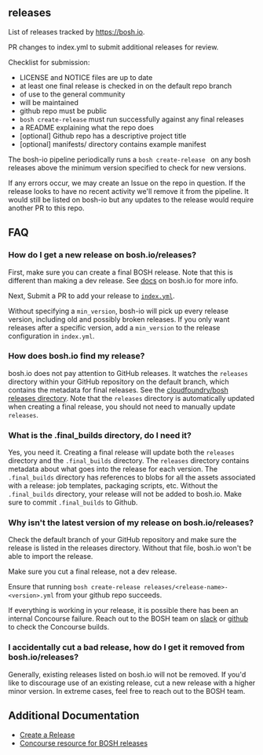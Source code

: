 ## releases

List of releases tracked by https://bosh.io.

PR changes to index.yml to submit additional releases for review.

Checklist for submission:

- LICENSE and NOTICE files are up to date
- at least one final release is checked in on the default repo branch
- of use to the general community
- will be maintained
- github repo must be public
- `bosh create-release` must run successfully against any final releases
- a README explaining what the repo does
- [optional] Github repo has a descriptive project title
- [optional] manifests/ directory contains example manifest

 The bosh-io pipeline periodically runs a `bosh create-release ` 
 on any bosh releases above the minimum version specified to check for new versions.
 
 If any errors occur, we may create an Issue on the repo in question.
 If the release looks to have no recent activity we'll remove it from the pipeline. It would still be listed on bosh-io but any updates to the release would require another PR to this repo.


## FAQ

### How do I get a new release on bosh.io/releases?

First, make sure you can create a final BOSH release. Note that this is different than making a dev release.
See [docs](https://bosh.io/docs/create-release/#final-release) on bosh.io for more info.

Next, Submit a PR to add your release to [`index.yml`](https://github.com/bosh-io/releases/blob/master/index.yml).

Without specifying a `min_version`, bosh-io will pick up every release version, including old and possibly broken releases.
If you only want releases after a specific version, add a `min_version` to the release configuration in `index.yml`.

### How does bosh.io find my release?

bosh.io does not pay attention to GitHub releases.
It watches the `releases` directory within your GitHub repository on the default branch, which contains the metadata for final releases.
See the [cloudfoundry/bosh releases directory](https://github.com/cloudfoundry/bosh/tree/master/releases).
Note that the `releases` directory is automatically updated when creating a final release, you should not need to manually update `releases`.

### What is the .final_builds directory, do I need it?

Yes, you need it.
Creating a final release will update both the `releases` directory and the `.final_builds` directory.
The `releases` directory contains metadata about what goes into the release for each version.
The `.final_builds` directory has references to blobs for all the assets associated with a release: job templates, packaging scripts, etc.
Without the `.final_builds` directory, your release will not be added to bosh.io.
Make sure to commit `.final_builds` to Github.

### Why isn't the latest version of my release on bosh.io/releases?

Check the default branch of your GitHub repository and make sure the release is listed in the releases directory.
Without that file, bosh.io won't be able to import the release.

Make sure you cut a final release, not a dev release.

Ensure that running `bosh create-release releases/<release-name>-<version>.yml` from your github repo succeeds.

If everything is working in your release, it is possible there has been an internal Concourse failure.
Reach out to the BOSH team on [slack](https://cloudfoundry.slack.com/archives/C02HPPYQ2) or [github](https://github.com/bosh-io/releases/issues) to check the Concourse builds.

### I accidentally cut a bad release, how do I get it removed from bosh.io/releases?

Generally, existing releases listed on bosh.io will not be removed.
If you'd like to discourage use of an existing release, cut a new release with a higher minor version.
In extreme cases, feel free to reach out to the BOSH team.

## Additional Documentation

* [Create a Release](https://bosh.io/docs/create-release/)
* [Concourse resource for BOSH releases](https://github.com/concourse/bosh-io-release-resource)
